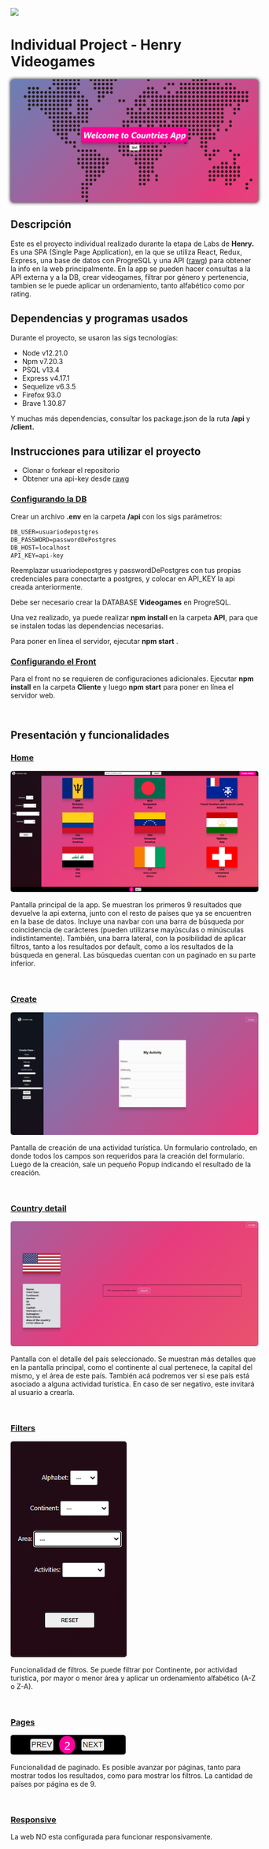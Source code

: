 <p align='left'>
    <img src='https://static.wixstatic.com/media/85087f_0d84cbeaeb824fca8f7ff18d7c9eaafd~mv2.png/v1/fill/w_160,h_30,al_c,q_85,usm_0.66_1.00_0.01/Logo_completo_Color_1PNG.webp' </img>
</p>

# Individual Project - Henry Videogames

<p align="center">
  <img style="border-radius: 5px; -webkit-box-shadow: 0px 0px 7px 0px #000000;
  box-shadow: 0px 0px 7px 0px #000000;" height="250" src="./images/home.PNG" />
</p>

## Descripción

<p>Este es el proyecto individual realizado durante la etapa de Labs de <strong>Henry.</strong> Es una SPA (Single Page Application), en la que se utiliza React, Redux, Express, una base de datos con ProgreSQL y una API (<a href="https://rawg.io/">rawg</a>) para obtener la info en la web principalmente. En la app se pueden hacer consultas a la API externa y a la DB, crear videogames, filtrar por género y pertenencia, tambien se le puede aplicar un ordenamiento, tanto alfabético como por rating.</p>

## Dependencias y programas usados

<p>Durante el proyecto, se usaron las sigs tecnologías:</p>

- Node v12.21.0
- Npm v7.20.3
- PSQL v13.4
- Express v4.17.1
- Sequelize v6.3.5
- Firefox 93.0
- Brave 1.30.87

<p>Y muchas más dependencias, consultar los package.json de la ruta <strong>/api</strong> y <strong>/client.</strong> </p>

## Instrucciones para utilizar el proyecto

- Clonar o forkear el repositorio
- Obtener una api-key desde <a href="https://rawg.io/">rawg</a>

### <u>Configurando la DB</u>

Crear un archivo <strong>.env</strong> en la carpeta <strong>/api</strong> con los sigs parámetros:

```
DB_USER=usuariodepostgres
DB_PASSWORD=passwordDePostgres
DB_HOST=localhost
API_KEY=api-key
```

Reemplazar usuariodepostgres y passwordDePostgres con tus propias credenciales para conectarte a postgres, y colocar en API_KEY la api creada anteriormente.

Debe ser necesario crear la DATABASE <strong>Videogames</strong> en ProgreSQL.

Una vez realizado, ya puede realizar <strong> npm install </strong> en la carpeta <strong>API</strong>, para que se instalen todas las dependencias necesarias.

Para poner en línea el servidor, ejecutar <strong>npm start</strong> .

### <u>Configurando el Front</u>

Para el front no se requieren de configuraciones adicionales. Ejecutar <strong>npm install</strong> en la carpeta <strong>Cliente</strong> y luego <strong>npm start</strong> para poner en línea el servidor web.

<br />

## Presentación y funcionalidades

### <u>Home</u>

<img  style="border-radius: 5px;" src="./images/home2.PNG"/>

Pantalla principal de la app. Se muestran los primeros 9 resultados que devuelve la api externa, junto con el resto de países que ya se encuentren en la base de datos. Incluye una navbar con una barra de búsqueda por coincidencia de carácteres (pueden utilizarse mayúsculas o minúsculas indistintamente). También, una barra lateral, con la posibilidad de aplicar filtros, tanto a los resultados por default, como a los resultados de la búsqueda en general. Las búsquedas cuentan con un paginado en su parte inferior.

<br />

### <u>Create</u>

<img  style="border-radius: 5px;" src="./images/create.PNG"/>

Pantalla de creación de una actividad turística. Un formulario controlado, en donde todos los campos son requeridos para la creación del formulario. Luego de la creación, sale un pequeño Popup indicando el resultado de la creación.

<br />

### <u>Country detail</u>

<img  style="border-radius: 5px;" src="./images/detail.PNG"/>

Pantalla con el detalle del país seleccionado. Se muestran más detalles que en la pantalla principal, como el continente al cual pertenece, la capital del mismo, y el área de este país. También acá podremos ver si ese país está asociado a alguna actividad turística. En caso de ser negativo, este invitará al usuario a crearla.

<br />

### <u>Filters</u>

<img  style="border-radius: 5px;" src="./images/filters.PNG"/>

Funcionalidad de filtros. Se puede filtrar por Continente, por actividad turística, por mayor o menor área y aplicar un ordenamiento alfabético (A-Z o Z-A).

<br />

### <u>Pages</u>

<img  style="border-radius: 5px;" src="./images/pagess.PNG"/>

Funcionalidad de paginado. Es posible avanzar por páginas, tanto para mostrar todos los resultados, como para mostrar los filtros. La cantidad de países por página es de 9.

<br />

### <u>Responsive</u>

La web NO esta configurada para funcionar responsivamente.


